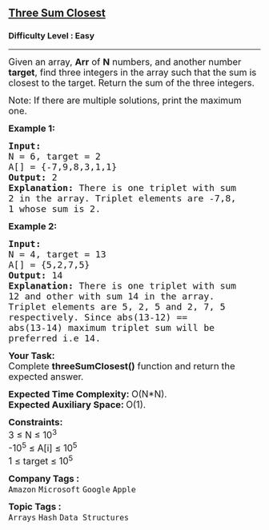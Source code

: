 <h2><a href="https://practice.geeksforgeeks.org/problems/three-sum-closest/1">Three Sum Closest</a></h2><h3>Difficulty Level : Easy</h3><hr><div class="problems_problem_content__Xm_eO"><p><span style="font-size:18px">Given an array,&nbsp;<strong>Arr</strong>&nbsp;of <strong>N</strong> numbers, and another number <strong>target</strong>,&nbsp;find three integers in the array&nbsp;such that the sum is closest to the target. Return the sum of the three integers.</span></p>

<p><span style="font-size:18px">Note: If there are multiple solutions, print the maximum one.</span></p>

<p><span style="font-size:18px"><strong>Example 1:</strong></span></p>

<pre><span style="font-size:18px"><strong>Input:
</strong>N = 6, target = 2
A[] = {-7,9,8,3,1,1}
<strong>Output: </strong>2<strong>
Explanation: </strong>There is one triplet with sum
2 in the array. Triplet elements are -7,8,
1 whose sum is 2.</span>
</pre>

<p><span style="font-size:18px"><strong>Example 2:</strong></span></p>

<pre><span style="font-size:18px"><strong>Input:
</strong>N = 4, target = 13
A[] = {5,2,7,5}
<strong>Output: </strong>14<strong>
Explanation: </strong>There is one triplet with sum
12&nbsp;and other with sum 14&nbsp;in the array.
Triplet elements are 5, 2, 5&nbsp;and 2, 7, 5
respectively. Since abs(13-12) ==
abs(13-14) maximum triplet sum will be
preferred i.e 14.</span></pre>

<p><span style="font-size:18px"><strong>Your Task:</strong><br>
Complete&nbsp;<strong>threeSumClosest()</strong>&nbsp;function and return the expected answer.</span></p>

<p><span style="font-size:18px"><strong>Expected Time Complexity:&nbsp;</strong>O(N*N).<br>
<strong>Expected Auxiliary Space:&nbsp;</strong>O(1).</span></p>

<p><span style="font-size:18px"><strong>Constraints:</strong><br>
3 ≤ N ≤ 10<sup>3</sup><br>
-10<sup>5</sup> ≤ A[i] ≤ 10<sup>5</sup><br>
1 ≤ target&nbsp;≤ 10<sup>5</sup></span></p>
</div><p><span style=font-size:18px><strong>Company Tags : </strong><br><code>Amazon</code>&nbsp;<code>Microsoft</code>&nbsp;<code>Google</code>&nbsp;<code>Apple</code>&nbsp;<br><p><span style=font-size:18px><strong>Topic Tags : </strong><br><code>Arrays</code>&nbsp;<code>Hash</code>&nbsp;<code>Data Structures</code>&nbsp;